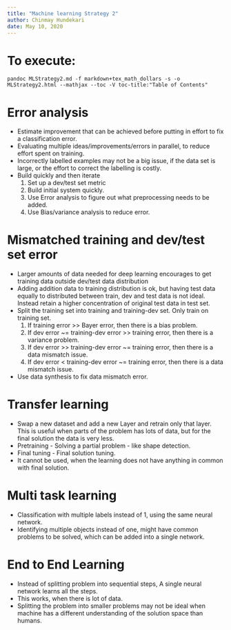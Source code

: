 ```yaml
---
title: "Machine learning Strategy 2"
author: Chinmay Hundekari
date: May 10, 2020
---
```


# To execute:
~~~~
pandoc MLStrategy2.md -f markdown+tex_math_dollars -s -o MLStrategy2.html --mathjax --toc -V toc-title:"Table of Contents"
~~~~

# Error analysis
* Estimate improvement that can be achieved before putting in effort to fix a classification error.
* Evaluating multiple ideas/improvements/errors in parallel, to reduce effort spent on training.
* Incorrectly labelled examples may not be a big issue, if the data set is large, or the effort to correct the labelling is costly. 
* Build quickly and then iterate
    1. Set up a dev/test set metric
    2. Build initial system quickly.
    3. Use Error analysis to figure out what preprocessing needs to be added.
    4. Use Bias/variance analysis to reduce error.

# Mismatched training and dev/test set error
* Larger amounts of data needed for deep learning encourages to get training data outside dev/test data distribution
* Adding addition data to training distribution is ok, but having test data equally to distributed between train, dev and test data is not ideal. Instead retain a higher concentration of original test data in test set.
* Split the training set into training and training-dev set. Only train on training set. 
    1. If training error >> Bayer error, then there is a bias problem. 
    2. If dev error ~= training-dev error >> training error, then there is a variance problem. 
    3. If dev error >> training-dev error ~= training error, then there is a data mismatch issue.
    4. If dev error < training-dev error ~= training error, then there is a data mismatch issue.
* Use data synthesis to fix data mismatch error.

# Transfer learning
* Swap a new dataset and add a new Layer and retrain only that layer. This is useful when parts of the problem has lots of data, but for the final solution the data is very less.
* Pretraining - Solving a partial problem - like shape detection. 
* Final tuning - Final solution tuning.
* It cannot be used, when the learning does not have anything in common with final solution.

# Multi task learning
* Classification with multiple labels instead of 1, using the same neural network.
* Identifying multiple objects instead of one, might have common problems to be solved, which can be added into a single network.

# End to End Learning
* Instead of splitting problem into sequential steps, A single neural network learns all the steps.
* This works, when there is lot of data.
* Splitting the problem into smaller problems may not be ideal when machine has a different understanding of the solution space than humans.
